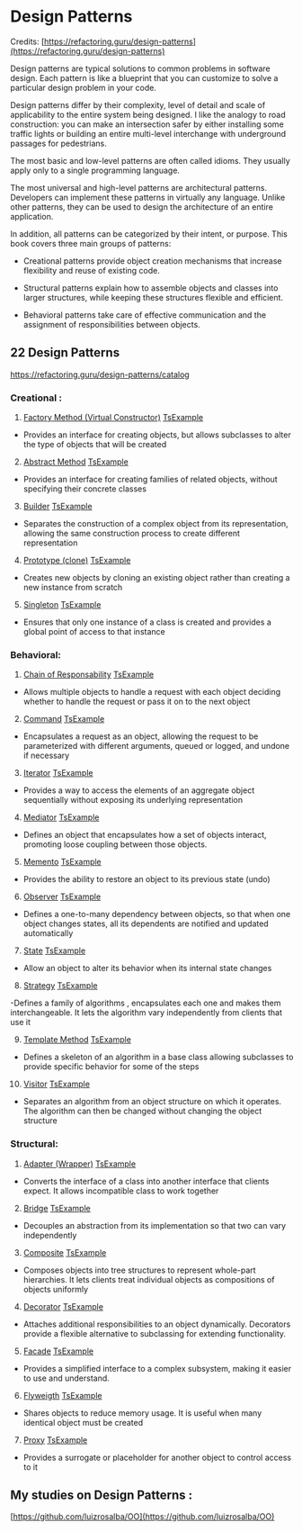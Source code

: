 # Design Patterns

Credits: [https://refactoring.guru/design-patterns](https://refactoring.guru/design-patterns)

Design patterns are typical solutions to common problems
in software design. Each pattern is like a blueprint
that you can customize to solve a particular
design problem in your code.

Design patterns differ by their complexity, level of detail and scale of applicability to the entire system being designed. I like the analogy to road construction: you can make an intersection safer by either installing some traffic lights or building an entire multi-level interchange with underground passages for pedestrians.

The most basic and low-level patterns are often called idioms. They usually apply only to a single programming language.

The most universal and high-level patterns are architectural patterns. Developers can implement these patterns in virtually any language. Unlike other patterns, they can be used to design the architecture of an entire application.

In addition, all patterns can be categorized by their intent, or purpose. This book covers three main groups of patterns:

- Creational patterns provide object creation mechanisms that increase flexibility and reuse of existing code.

- Structural patterns explain how to assemble objects and classes into larger structures, while keeping these structures flexible and efficient.

- Behavioral patterns take care of effective communication and the assignment of responsibilities between objects.

## 22 Design Patterns

https://refactoring.guru/design-patterns/catalog

### Creational :

1. [Factory Method (Virtual Constructor)](https://refactoring.guru/design-patterns/factory-method) [TsExample](https://refactoring.guru/design-patterns/factory-method/typescript/example)

- Provides an interface for creating objects, but allows subclasses to alter the type of objects that will be created

2. [Abstract Method](https://refactoring.guru/design-patterns/abstract-factory) [TsExample](https://refactoring.guru/design-patterns/abstract-factory/typescript/example)

- Provides an interface for creating families of related objects, without specifying their concrete classes

3. [Builder](https://refactoring.guru/design-patterns/builder) [TsExample](https://refactoring.guru/design-patterns/builder/typescript/example)

- Separates the construction of a complex object from its representation, allowing the same construction process to create different representation

4. [Prototype (clone)](https://refactoring.guru/design-patterns/prototype) [TsExample](https://refactoring.guru/design-patterns/prototype/typescript/example)

- Creates new objects by cloning an existing object rather than creating a new instance from scratch

5. [Singleton](https://refactoring.guru/design-patterns/singleton) [TsExample](https://refactoring.guru/design-patterns/singleton/typescript/example)

- Ensures that only one instance of a class is created and provides a global point of access to that instance

### Behavioral:

1. [Chain of Responsability](https://refactoring.guru/design-patterns/chain-of-responsibility) [TsExample](https://refactoring.guru/design-patterns/chain-of-responsibility/typescript/example)

- Allows multiple objects to handle a request with each object deciding whether to handle the request or pass it on to the next object

2. [Command](https://refactoring.guru/design-patterns/command) [TsExample](https://refactoring.guru/design-patterns/command/typescript/example)

- Encapsulates a request as an object, allowing the request to be parameterized with different arguments, queued or logged, and undone if necessary

3. [Iterator](https://refactoring.guru/design-patterns/iterator) [TsExample](https://refactoring.guru/design-patterns/iterator/typescript/example)

- Provides a way to access the elements of an aggregate object sequentially without exposing its underlying representation

4. [Mediator](https://refactoring.guru/design-patterns/mediator) [TsExample](https://refactoring.guru/design-patterns/mediator/typescript/example)

- Defines an object that encapsulates how a set of objects interact, promoting loose coupling between those objects.

5. [Memento](https://refactoring.guru/design-patterns/memento) [TsExample](https://refactoring.guru/design-patterns/memento/typescript/example)

- Provides the ability to restore an object to its previous state (undo)

6. [Observer](https://refactoring.guru/design-patterns/observer) [TsExample](https://refactoring.guru/design-patterns/observer/typescript/example)

- Defines a one-to-many dependency between objects, so that when one object changes states, all its dependents are notified and updated automatically

7. [State](https://refactoring.guru/design-patterns/state) [TsExample](https://refactoring.guru/design-patterns/state/typescript/example)

- Allow an object to alter its behavior when its internal state changes

8. [Strategy](https://refactoring.guru/design-patterns/strategy) [TsExample](https://refactoring.guru/design-patterns/strategy/typescript/example)

-Defines a family of algorithms , encapsulates each one and makes them interchangeable. It lets the algorithm vary independently from clients that use it

9. [Template Method](https://refactoring.guru/design-patterns/template-method) [TsExample](https://refactoring.guru/design-patterns/template-method/typescript/example)

- Defines a skeleton of an algorithm in a base class allowing subclasses to provide specific behavior for some of the steps

10. [Visitor](https://refactoring.guru/design-patterns/visitor) [TsExample](https://refactoring.guru/design-patterns/visitor/typescript/example)

- Separates an algorithm from an object structure on which it operates. The algorithm can then be changed without changing the object structure

### Structural:

1. [Adapter (Wrapper)](https://refactoring.guru/design-patterns/adapter) [TsExample](https://refactoring.guru/design-patterns/adapter/typescript/example)

- Converts the interface of a class into another interface that clients expect. It allows incompatible class to work together

2. [Bridge](https://refactoring.guru/design-patterns/bridge) [TsExample](https://refactoring.guru/design-patterns/adapter/typescript/example)

- Decouples an abstraction from its implementation so that two can vary independently

3. [Composite](https://refactoring.guru/design-patterns/composite) [TsExample](https://refactoring.guru/design-patterns/composite/typescript/example)

- Composes objects into tree structures to represent whole-part hierarchies. It lets clients treat individual objects as compositions of objects uniformly

4. [Decorator](https://refactoring.guru/design-patterns/decorator) [TsExample](https://refactoring.guru/design-patterns/decorator/typescript/example)

- Attaches additional responsibilities to an object dynamically. Decorators provide a flexible alternative to subclassing for extending functionality.

5. [Facade](https://refactoring.guru/design-patterns/facade) [TsExample](https://refactoring.guru/design-patterns/facade/typescript/example)

- Provides a simplified interface to a complex subsystem, making it easier to use and understand.

6. [Flyweigth](https://refactoring.guru/design-patterns/flyweight) [TsExample](https://refactoring.guru/design-patterns/flyweight/typescript/example)

- Shares objects to reduce memory usage. It is useful when many identical object must be created

7. [Proxy](https://refactoring.guru/design-patterns/proxy) [TsExample](https://refactoring.guru/design-patterns/proxy/typescript/example)

- Provides a surrogate or placeholder for another object to control access to it

## My studies on Design Patterns :

[https://github.com/luizrosalba/OO](https://github.com/luizrosalba/OO)
